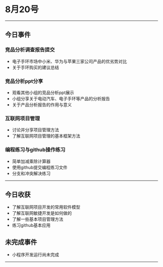 # 8月20号
---
## 今日事件
### 竞品分析调查报告提交
- 电子手环市场中小米、华为与苹果三家公司产品的优劣势对比
- 关于手环购买的建议总结

### 竞品分析ppt分享
- 观看其他小组的竞品分析ppt展示
- 小组分享关于电动汽车、电子手环等产品的分析报告
- 关于产品分析报告的作用与意义

### 互联网项目管理
- 讨论并分享项目管理方法
- 了解互联网项目管理的基本框架方法

### 编程练习与github操作练习
- 简单加减乘除计算器
- 使用github提交编程练习文件
- 分支和冲突解决练习
---
## 今日收获
- 了解互联网项目开发的常用软件模型
- 了解互联网敏捷开发是如何做的
- 了解一些基本项目管理方法
- 练习github基本应用
## 未完成事件
- 小程序开发运行尚未完成
---